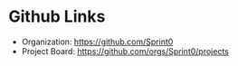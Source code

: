 # Github Links

- Organization: https://github.com/Sprint0
- Project Board: https://github.com/orgs/Sprint0/projects

